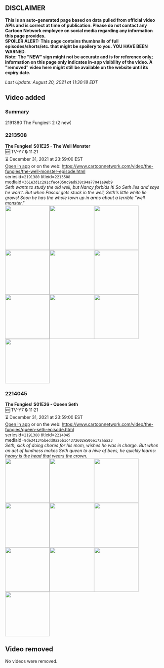 ## DISCLAIMER
**This is an auto-generated page based on data pulled from official video APIs and is correct at time of publication. Please do not contact any Cartoon Network employee on social media regarding any information this page provides.**  
**SPOILER ALERT: This page contains thumbnails of full episodes/shorts/etc. that might be spoilery to you. YOU HAVE BEEN WARNED.**  
**Note: The "NEW" sign might not be accurate and is for reference only; information on this page only indicates in-app visibility of the video. A "removed" video here might still be available on the website until its expiry date.**  

_Last Update: August 20, 2021 at 11:30:18 EDT_
## Video added
### Summary
2191380 The Fungies!: 2 (2 new)  
### 2213508
**The Fungies! S01E25 - The Well Monster**  
🆕 TV-Y7 🔒 11:21  
⌛ December 31, 2021 at 23:59:00 EST  
[Open in app](https://cnvideo.sercomkc.org/redirector.html?type=cnapp&seriesid=2191380&titleid=2213508&mediaid=361e3d1c291cfec4050c9ad938c94a77041e9eb9) or on the web: https://www.cartoonnetwork.com/video/the-fungies/the-well-monster-episode.html  
seriesid=`2191380` titleid=`2213508` mediaid=`361e3d1c291cfec4050c9ad938c94a77041e9eb9`  
_Seth wants to study the old well, but Nancy forbids it! So Seth lies and says he won't. But when Pascal gets stuck in the well, Seth's little white lie grows! Soon he has the whole town up in arms about a terrible "well monster."_  
<a href="https://s3.amazonaws.com/cartoonorchestrator/2213508_001_1280x720.jpg"><img src="https://s3.amazonaws.com/cartoonorchestrator/2213508_001_640x360.jpg" height="144px" /></a><a href="https://s3.amazonaws.com/cartoonorchestrator/2213508_002_1280x720.jpg"><img src="https://s3.amazonaws.com/cartoonorchestrator/2213508_002_640x360.jpg" height="144px" /></a><a href="https://s3.amazonaws.com/cartoonorchestrator/2213508_003_1280x720.jpg"><img src="https://s3.amazonaws.com/cartoonorchestrator/2213508_003_640x360.jpg" height="144px" /></a><a href="https://s3.amazonaws.com/cartoonorchestrator/2213508_004_1280x720.jpg"><img src="https://s3.amazonaws.com/cartoonorchestrator/2213508_004_640x360.jpg" height="144px" /></a><a href="https://s3.amazonaws.com/cartoonorchestrator/2213508_005_1280x720.jpg"><img src="https://s3.amazonaws.com/cartoonorchestrator/2213508_005_640x360.jpg" height="144px" /></a><a href="https://s3.amazonaws.com/cartoonorchestrator/2213508_006_1280x720.jpg"><img src="https://s3.amazonaws.com/cartoonorchestrator/2213508_006_640x360.jpg" height="144px" /></a><a href="https://s3.amazonaws.com/cartoonorchestrator/2213508_007_1280x720.jpg"><img src="https://s3.amazonaws.com/cartoonorchestrator/2213508_007_640x360.jpg" height="144px" /></a><a href="https://s3.amazonaws.com/cartoonorchestrator/2213508_008_1280x720.jpg"><img src="https://s3.amazonaws.com/cartoonorchestrator/2213508_008_640x360.jpg" height="144px" /></a><a href="https://s3.amazonaws.com/cartoonorchestrator/2213508_009_1280x720.jpg"><img src="https://s3.amazonaws.com/cartoonorchestrator/2213508_009_640x360.jpg" height="144px" /></a><a href="https://s3.amazonaws.com/cartoonorchestrator/2213508_010_1280x720.jpg"><img src="https://s3.amazonaws.com/cartoonorchestrator/2213508_010_640x360.jpg" height="144px" /></a>
### 2214045
**The Fungies! S01E26 - Queen Seth**  
🆕 TV-Y7 🔒 11:21  
⌛ December 31, 2021 at 23:59:00 EST  
[Open in app](https://cnvideo.sercomkc.org/redirector.html?type=cnapp&seriesid=2191380&titleid=2214045&mediaid=9de341345bedd0a26b1c4372602e506e172aaa23) or on the web: https://www.cartoonnetwork.com/video/the-fungies/queen-seth-episode.html  
seriesid=`2191380` titleid=`2214045` mediaid=`9de341345bedd0a26b1c4372602e506e172aaa23`  
_Seth, sick of doing chores for his mom, wishes he was in charge. But when an act of kindness makes Seth queen to a hive of bees, he quickly learns: heavy is the head that wears the crown._  
<a href="https://s3.amazonaws.com/cartoonorchestrator/2214045_001_1280x720.jpg"><img src="https://s3.amazonaws.com/cartoonorchestrator/2214045_001_640x360.jpg" height="144px" /></a><a href="https://s3.amazonaws.com/cartoonorchestrator/2214045_002_1280x720.jpg"><img src="https://s3.amazonaws.com/cartoonorchestrator/2214045_002_640x360.jpg" height="144px" /></a><a href="https://s3.amazonaws.com/cartoonorchestrator/2214045_003_1280x720.jpg"><img src="https://s3.amazonaws.com/cartoonorchestrator/2214045_003_640x360.jpg" height="144px" /></a><a href="https://s3.amazonaws.com/cartoonorchestrator/2214045_004_1280x720.jpg"><img src="https://s3.amazonaws.com/cartoonorchestrator/2214045_004_640x360.jpg" height="144px" /></a><a href="https://s3.amazonaws.com/cartoonorchestrator/2214045_005_1280x720.jpg"><img src="https://s3.amazonaws.com/cartoonorchestrator/2214045_005_640x360.jpg" height="144px" /></a><a href="https://s3.amazonaws.com/cartoonorchestrator/2214045_006_1280x720.jpg"><img src="https://s3.amazonaws.com/cartoonorchestrator/2214045_006_640x360.jpg" height="144px" /></a><a href="https://s3.amazonaws.com/cartoonorchestrator/2214045_007_1280x720.jpg"><img src="https://s3.amazonaws.com/cartoonorchestrator/2214045_007_640x360.jpg" height="144px" /></a><a href="https://s3.amazonaws.com/cartoonorchestrator/2214045_008_1280x720.jpg"><img src="https://s3.amazonaws.com/cartoonorchestrator/2214045_008_640x360.jpg" height="144px" /></a><a href="https://s3.amazonaws.com/cartoonorchestrator/2214045_009_1280x720.jpg"><img src="https://s3.amazonaws.com/cartoonorchestrator/2214045_009_640x360.jpg" height="144px" /></a><a href="https://s3.amazonaws.com/cartoonorchestrator/2214045_010_1280x720.jpg"><img src="https://s3.amazonaws.com/cartoonorchestrator/2214045_010_640x360.jpg" height="144px" /></a>
## Video removed
No videos were removed.  
